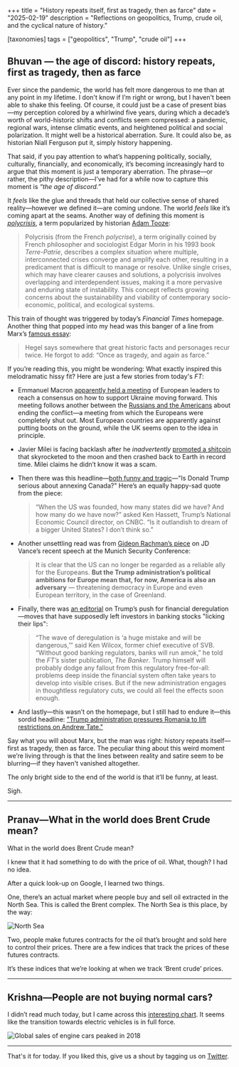 
+++
title = "History repeats itself, first as tragedy, then as farce"
date = "2025-02-19"
description = "Reflections on geopolitics, Trump, crude oil, and the cyclical nature of history."
  
[taxonomies]
tags = ["geopolitics", "Trump", "crude oil"]
+++


## Bhuvan — the age of discord: history repeats, first as tragedy, then as farce

Ever since the pandemic, the world has felt more dangerous to me than at any point in my lifetime. I don't know if I’m right or wrong, but I haven't been able to shake this feeling. Of course, it could just be a case of present bias—my perception colored by a whirlwind five years, during which a decade’s worth of world-historic shifts and conflicts seem compressed: a pandemic, regional wars, intense climatic events, and heightened political and social polarization. It might well be a historical aberration. Sure. It could also be, as historian Niall Ferguson put it, simply history happening.

That said, if you pay attention to what’s happening politically, socially, culturally, financially, and economically, it’s becoming increasingly hard to argue that this moment is just a temporary aberration. The phrase—or rather, the pithy description—I’ve had for a while now to capture this moment is _“the age of discord.”_

It _feels_ like the glue and threads that held our collective sense of shared reality—however we defined it—are coming undone. The world _feels_ like it’s coming apart at the seams. Another way of defining this moment is _[polycrisis](https://en.wikipedia.org/wiki/Polycrisis)_, a term popularized by historian [Adam Tooze](https://adamtooze.substack.com/p/chartbook-130-defining-polycrisis):

> Polycrisis (from the French _polycrise_), a term originally coined by French philosopher and sociologist Edgar Morin in his 1993 book _Terre-Patrie_, describes a complex situation where multiple, interconnected crises converge and amplify each other, resulting in a predicament that is difficult to manage or resolve. Unlike single crises, which may have clearer causes and solutions, a polycrisis involves overlapping and interdependent issues, making it a more pervasive and enduring state of instability. This concept reflects growing concerns about the sustainability and viability of contemporary socio-economic, political, and ecological systems.

This train of thought was triggered by today’s _Financial Times_ homepage. Another thing that popped into my head was this banger of a line from Marx’s [famous essay](https://www.gutenberg.org/cache/epub/1346/pg1346-images.html):

> Hegel says somewhere that great historic facts and personages recur twice. He forgot to add: “Once as tragedy, and again as farce.”

If you’re reading this, you might be wondering: What exactly inspired this melodramatic hissy fit? Here are just a few stories from today's _FT_:

-   Emmanuel Macron [apparently held a meeting](https://www.ft.com/content/0deac72a-b6bb-40be-baf6-6eee081cf18e) of European leaders to reach a consensus on how to support Ukraine moving forward. This meeting follows another between the [Russians and the Americans](https://www.theguardian.com/world/live/2025/feb/18/russia-us-ukraine-peace-talks-donald-trump-vladimir-putin-volodymyr-zelenskyy-saudi-arabia-live-latest-updates-news) about ending the conflict—a meeting from which the Europeans were completely shut out. Most European countries are apparently against putting boots on the ground, while the UK seems open to the idea in principle.
    
-   Javier Milei is facing backlash after he _inadvertently_ [promoted a shitcoin](https://www.ft.com/content/27bcc19e-d422-4fac-ac08-5b76c1095e52) that skyrocketed to the moon and then crashed back to Earth in record time. Milei claims he didn’t know it was a scam.
    
-   Then there was this headline—[both funny and tragic](https://www.ft.com/content/52404d80-4ae5-486a-b50c-ee2cb99f2978)—"Is Donald Trump serious about annexing Canada?" Here’s an equally happy-sad quote from the piece:
    
    > “When the US was founded, how many states did we have? And how many do we have now?” asked Ken Hassett, Trump’s National Economic Council director, on CNBC. “Is it outlandish to dream of a bigger United States? I don’t think so.”
    
-   Another unsettling read was from [Gideon Rachman’s piece](https://www.ft.com/content/11f121f9-391c-4597-93f7-f12894e1b79d) on JD Vance’s recent speech at the Munich Security Conference:
    
    > It is clear that the US can no longer be regarded as a reliable ally for the Europeans. **But the Trump administration’s political ambitions for Europe mean that, for now, America is also an adversary** — threatening democracy in Europe and even European territory, in the case of Greenland.
    
-   Finally, there was [an editorial](https://www.ft.com/content/f2a27405-d177-4140-ad2c-e91d61c393fd) on Trump’s push for financial deregulation—moves that have supposedly left investors in banking stocks "licking their lips":
    
    > “The wave of deregulation is ‘a huge mistake and will be dangerous,’” said Ken Wilcox, former chief executive of SVB. “Without good banking regulators, banks will run amok,” he told the _FT’s_ sister publication, _The Banker_. Trump himself will probably dodge any fallout from this regulatory free-for-all: problems deep inside the financial system often take years to develop into visible crises. But if the new administration engages in thoughtless regulatory cuts, we could all feel the effects soon enough.
    
-   And lastly—this wasn’t on the homepage, but I still had to endure it—this sordid headline: ["Trump administration pressures Romania to lift restrictions on Andrew Tate."](https://www.ft.com/content/3f951e0b-a9cb-489a-be89-fdf9f996ed27)
    

Say what you will about Marx, but the man was right: history repeats itself—first as tragedy, then as farce. The peculiar thing about this weird moment we’re living through is that the lines between reality and satire seem to be blurring—if they haven't vanished altogether.

The only bright side to the end of the world is that it’ll be funny, at least.

Sigh.

---

## Pranav—What in the world does Brent Crude mean?

What in the world does Brent Crude mean?

I knew that it had something to do with the price of oil. What, though? I had no idea.

After a quick look-up on Google, I learned two things.

One, there’s an actual market where people buy and sell oil extracted in the North Sea. This is called the Brent complex. The North Sea is this place, by the way:

![North Sea](/images/north_Sea_map-en.webp)

Two, people make futures contracts for the oil that’s brought and sold here to control their prices. There are a few indices that track the prices of these futures contracts.

It’s these indices that we’re looking at when we track ‘Brent crude’ prices.

--- 

## Krishna—People are not buying normal cars?

I didn’t read much today, but I came across this [interesting chart](https://ourworldindata.org/electric-car-sales). It seems like the transition towards electric vehicles is in full force.

![Global sales of engine cars peaked in 2018](/images/global-sales.png)


---

That's it for today. If you liked this, give us a shout by tagging us on  [Twitter](https://x.com/zerodhamarkets).

